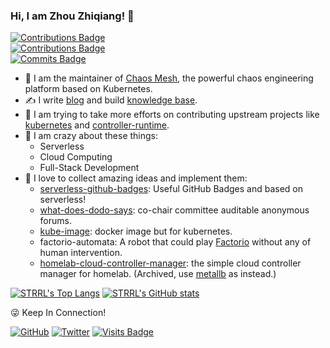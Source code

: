 ### Hi, I am Zhou Zhiqiang! 👋

[![Contributions Badge](https://badges.strrl.dev/contributions/all/STRRL?style=flat-square)](https://badges.strrl.dev)  
[![Contributions Badge](https://badges.strrl.dev/contributions/weekly/STRRL?style=flat-square)](https://badges.strrl.dev)  
[![Commits Badge](https://badges.strrl.dev/commits/weekly/STRRL?style=flat-square)](https://badges.strrl.dev)  

<!--
**STRRL/STRRL** is a ✨ _special_ ✨ repository because its `README.md` (this file) appears on your GitHub a.

Here are some ideas to get you started:

- 🔭 I’m currently working on ...
- 🌱 I’m currently learning ...
- 👯 I’m looking to collaborate on ...
- 🤔 I’m looking for help with ...
- 💬 Ask me about ...
- 📫 How to reach me: ...
- 😄 Pronouns: ...
- ⚡ Fun fact: ...
-->

- 👷 I am the maintainer of [Chaos Mesh](https://github.com/chaos-mesh/chaos-mesh), the powerful chaos engineering platform based on Kubernetes.
- ✍️ I write [blog](https://strrl.dev) and build [knowledge base](https://whatiknown.strrl.dev).
- 🌱 I am trying to take more efforts on contributing upstream projects like [kubernetes](https://github.com/kubernetes/kubernetes) and [controller-runtime](https://github.com/kubernetes-sigs/controller-runtime).
- 🤩 I am crazy about these things:
  - Serverless
  - Cloud Computing
  - Full-Stack Development
- 🔭 I love to collect amazing ideas and implement them:
  - [serverless-github-badges](https://github.com/STRRL/serverless-github-badges): Useful GitHub Badges and based on serverless!
  - [what-does-dodo-says](https://github.com/dodo-says/what-does-dodo-say): co-chair committee auditable anonymous forums.
  - [kube-image](https://github.com/strrl/kubectl-image): docker image but for kubernetes.
  - factorio-automata: A robot that could play [Factorio](https://www.factorio.com/) without any of human intervention.
  - [homelab-cloud-controller-manager](https://github.com/STRRL/homelab-cloud-controller-manager): the simple cloud controller manager for homelab. (Archived, use [metallb](https://github.com/metallb/metallb) as instead.)

[![STRRL's Top Langs](https://github-readme-stats.vercel.app/api/top-langs/?username=STRRL&theme=github_dark&hide=python)](https://github.com/anuraghazra/github-readme-stats)
[![STRRL's GitHub stats](https://github-readme-stats.vercel.app/api?username=STRRL&theme=github_dark)](https://github.com/anuraghazra/github-readme-stats)

😜 Keep In Connection!

[![GitHub](https://img.shields.io/github/followers/STRRL?logo=github&style=flat-square)](https://github.com/strrl)
[![Twitter](https://img.shields.io/twitter/follow/strrlthedev?logo=twitter&style=flat-square)](https://twitter.com/strrlthedev)
[![Visits Badge](https://badges.strrl.dev/visits/STRRL/STRRL?style=flat-square)](https://badges.strrl.dev)
